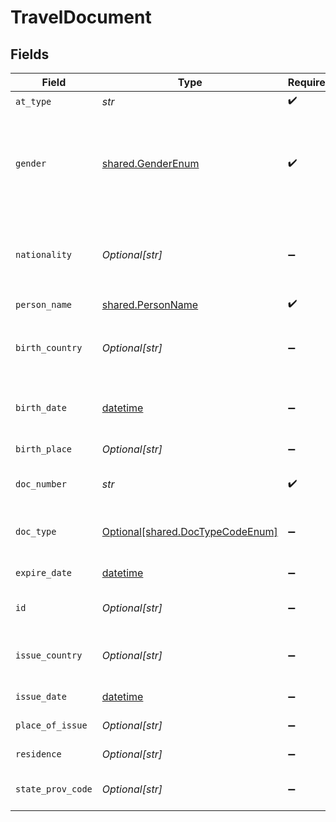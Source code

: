 # TravelDocument


## Fields

| Field                                                                                  | Type                                                                                   | Required                                                                               | Description                                                                            | Example                                                                                |
| -------------------------------------------------------------------------------------- | -------------------------------------------------------------------------------------- | -------------------------------------------------------------------------------------- | -------------------------------------------------------------------------------------- | -------------------------------------------------------------------------------------- |
| `at_type`                                                                              | *str*                                                                                  | :heavy_check_mark:                                                                     | N/A                                                                                    | TravelDocumentDetail                                                                   |
| `gender`                                                                               | [shared.GenderEnum](../../models/shared/genderenum.md)                                 | :heavy_check_mark:                                                                     | Gender Type Male, Female etc. This field is not used by Hotel APIs and will be ignored |                                                                                        |
| `nationality`                                                                          | *Optional[str]*                                                                        | :heavy_minus_sign:                                                                     | Specifies a 2 character country code as defined in ISO3166.                            | BR                                                                                     |
| `person_name`                                                                          | [shared.PersonName](../../models/shared/personname.md)                                 | :heavy_check_mark:                                                                     | N/A                                                                                    |                                                                                        |
| `birth_country`                                                                        | *Optional[str]*                                                                        | :heavy_minus_sign:                                                                     | Birth country on Country Code ISO value                                                | AR                                                                                     |
| `birth_date`                                                                           | [datetime](https://docs.python.org/3/library/datetime.html#datetime-objects)           | :heavy_minus_sign:                                                                     | The date of birth of the document holder                                               | 1995-04-22                                                                             |
| `birth_place`                                                                          | *Optional[str]*                                                                        | :heavy_minus_sign:                                                                     | Birth place value                                                                      | Ontario                                                                                |
| `doc_number`                                                                           | *str*                                                                                  | :heavy_check_mark:                                                                     | Document number value                                                                  | B37201                                                                                 |
| `doc_type`                                                                             | [Optional[shared.DocTypeCodeEnum]](../../models/shared/doctypecodeenum.md)             | :heavy_minus_sign:                                                                     | Codes from OTA DOC - Document Type                                                     | Passport                                                                               |
| `expire_date`                                                                          | [datetime](https://docs.python.org/3/library/datetime.html#datetime-objects)           | :heavy_minus_sign:                                                                     | Date of expiration                                                                     | 2002-11-13                                                                             |
| `id`                                                                                   | *Optional[str]*                                                                        | :heavy_minus_sign:                                                                     | Locally referenced id                                                                  | 34                                                                                     |
| `issue_country`                                                                        | *Optional[str]*                                                                        | :heavy_minus_sign:                                                                     | Issue country on Country Code ISO                                                      | CA                                                                                     |
| `issue_date`                                                                           | [datetime](https://docs.python.org/3/library/datetime.html#datetime-objects)           | :heavy_minus_sign:                                                                     | Date of Issue                                                                          | 2002-10-13                                                                             |
| `place_of_issue`                                                                       | *Optional[str]*                                                                        | :heavy_minus_sign:                                                                     | Place of issue value                                                                   | Birmingham                                                                             |
| `residence`                                                                            | *Optional[str]*                                                                        | :heavy_minus_sign:                                                                     | Residence value                                                                        | 1st section 8th st                                                                     |
| `state_prov_code`                                                                      | *Optional[str]*                                                                        | :heavy_minus_sign:                                                                     | State Province Code value                                                              | 44                                                                                     |